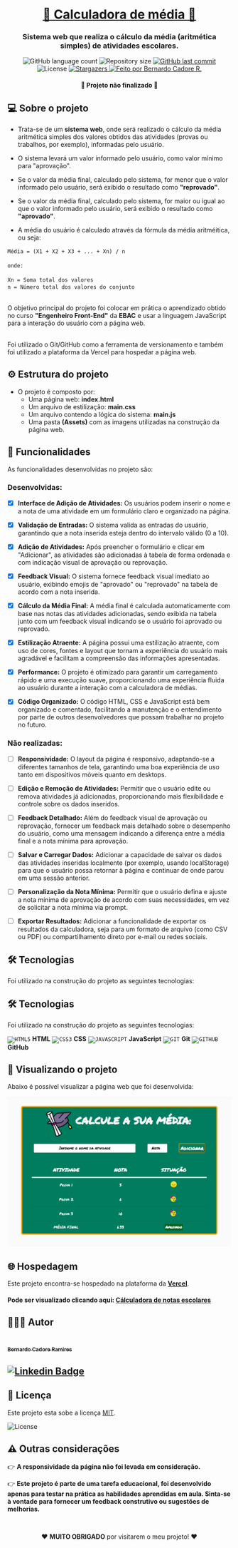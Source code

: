 <h1 align="center">
    <a href="https://ebac-projeto-2-seven.vercel.app/" alt="Cálculadora de atividades escolares">🔢 Calculadora de média 🧮</a>
</h1>

<h3 align="center">
    <p>Sistema web que realiza o cálculo da média (aritmética simples) de atividades escolares.</p>
</h3>

<p align="center">
  <img alt="GitHub language count" src="https://img.shields.io/github/languages/count/bcadore/EBAC-Projeto-2?color=%2304D361">
  <img alt="Repository size" src="https://img.shields.io/github/repo-size/bcadore/EBAC-Projeto-2">
  <a href="https://github.com/bcadore/EBAC-Projeto-2/commits/main">
    <img alt="GitHub last commit" src="https://img.shields.io/github/last-commit/bcadore/EBAC-Projeto-2">
  </a>
   <img alt="License" src="https://img.shields.io/badge/license-MIT-brightgreen">
   <a href="https://github.com/bcadore/EBAC-Projeto-2/stargazers">
    <img alt="Stargazers" src="https://img.shields.io/github/stars/bcadore/EBAC-Projeto-2?style=social">
  </a>
  <a href="#">
    <img alt="Feito por Bernardo Cadore R." src="https://img.shields.io/badge/feito%20por:-Bernardo Cadore R.-%237519C1">
  </a>
</p>

<h4 align="center">
	🚧 Projeto não finalizado 🚧
</h4>

## 💻 Sobre o projeto

- Trata-se de um **sistema web**, onde será realizado o cálculo da média aritmética simples dos valores obtidos das atividades (provas ou trabalhos, por exemplo), informadas pelo usuário.

- O sistema levará um valor informado pelo usuário, como valor mínimo para "aprovação".

- Se o valor da média final, calculado pelo sistema, for menor que o valor informado pelo usuário, será exibido o resultado como **"reprovado"**.

- Se o valor da média final, calculado pelo sistema, for maior ou igual ao que o valor informado pelo usuário, será exibido o resultado como **"aprovado"**.

- A média do usuário é calculado através da fórmula da média aritméitica, ou seja:

```
Média = (X1 + X2 + X3 + ... + Xn) / n

onde:

Xn = Soma total dos valores
n = Número total dos valores do conjunto
```
<br>O objetivo principal do projeto foi colocar em prática o aprendizado obtido no curso **"Engenheiro Front-End"** da **EBAC** e usar a linguagem JavaScript para a interação do usuário com a página web.

<br>Foi utilizado o Git/GitHub como a ferramenta de versionamento e também foi utilizado a plataforma da Vercel para hospedar a página web.

## ⚙️ Estrutura do projeto

- O projeto é composto por:
  - Uma página web: **index.html**
  - Um arquivo de estilização: **main.css**
  - Um arquivo contendo a lógica do sistema: **main.js**
  - Uma pasta **(Assets)** com as imagens utilizadas na construção da página web.

## 🎲 Funcionalidades

As funcionalidades desenvolvidas no projeto são:

### Desenvolvidas:
- [x] **Interface de Adição de Atividades:** Os usuários podem inserir o nome e a nota de uma atividade em um formulário claro e organizado na página.

- [x] **Validação de Entradas:** O sistema valida as entradas do usuário, garantindo que a nota inserida esteja dentro do intervalo válido (0 a 10).

- [x] **Adição de Atividades:** Após preencher o formulário e clicar em "Adicionar", as atividades são adicionadas à tabela de forma ordenada e com indicação visual de aprovação ou reprovação.

- [x] **Feedback Visual:** O sistema fornece feedback visual imediato ao usuário, exibindo emojis de "aprovado" ou "reprovado" na tabela de acordo com a nota inserida.

- [x] **Cálculo da Média Final:** A média final é calculada automaticamente com base nas notas das atividades adicionadas, sendo exibida na tabela junto com um feedback visual indicando se o usuário foi aprovado ou reprovado.

- [x] **Estilização Atraente:** A página possui uma estilização atraente, com uso de cores, fontes e layout que tornam a experiência do usuário mais agradável e facilitam a compreensão das informações apresentadas.

- [x] **Performance:** O projeto é otimizado para garantir um carregamento rápido e uma execução suave, proporcionando uma experiência fluida ao usuário durante a interação com a calculadora de médias.

- [x] **Código Organizado:** O código HTML, CSS e JavaScript está bem organizado e comentado, facilitando a manutenção e o entendimento por parte de outros desenvolvedores que possam trabalhar no projeto no futuro.

### Não realizadas:
- [ ] **Responsividade:** O layout da página é responsivo, adaptando-se a diferentes tamanhos de tela, garantindo uma boa experiência de uso tanto em dispositivos móveis quanto em desktops.

- [ ] **Edição e Remoção de Atividades:** Permitir que o usuário edite ou remova atividades já adicionadas, proporcionando mais flexibilidade e controle sobre os dados inseridos.

- [ ] **Feedback Detalhado:** Além do feedback visual de aprovação ou reprovação, fornecer um feedback mais detalhado sobre o desempenho do usuário, como uma mensagem indicando a diferença entre a média final e a nota mínima para aprovação.

- [ ] **Salvar e Carregar Dados:** Adicionar a capacidade de salvar os dados das atividades inseridas localmente (por exemplo, usando localStorage) para que o usuário possa retornar à página e continuar de onde parou em uma sessão anterior.

- [ ] **Personalização da Nota Mínima:** Permitir que o usuário defina e ajuste a nota mínima de aprovação de acordo com suas necessidades, em vez de solicitar a nota mínima via prompt.

- [ ] **Exportar Resultados:** Adicionar a funcionalidade de exportar os resultados da calculadora, seja para um formato de arquivo (como CSV ou PDF) ou compartilhamento direto por e-mail ou redes sociais.

## 🛠 Tecnologias

Foi utilizado na construção do projeto as seguintes tecnologias:

## 🛠 Tecnologias

Foi utilizado na construção do projeto as seguintes tecnologias:

<code><img width="40px" src="https://cdn.jsdelivr.net/gh/devicons/devicon/icons/html5/html5-original-wordmark.svg" title = "HTML5"/></code> **HTML**
<code><img width="40px" src="https://cdn.jsdelivr.net/gh/devicons/devicon/icons/css3/css3-original-wordmark.svg" title = "CSS3"/></code> **CSS**
<code><img width="40px" src="https://cdn.jsdelivr.net/gh/devicons/devicon/icons/javascript/javascript-original.svg" title = "JAVASCRIPT"/></code> **JavaScript**
<code><img width="40px" src="https://cdn.jsdelivr.net/gh/devicons/devicon/icons/git/git-original.svg" title = "GIT"/></code> **Git**
<code><img width="40px" src="https://cdn.jsdelivr.net/gh/devicons/devicon/icons/github/github-original.svg" title = "GITHUB"/></code> **GitHub**

## 👀 Visualizando o projeto

Abaixo é possível visualizar a página web que foi desenvolvida:

![Página principal](./Assets/Exemplo.png)

## 🌐 Hospedagem

Este projeto encontra-se hospedado na plataforma da **[Vercel](https://vercel.com)**.

#### Pode ser visualizado clicando aqui: **[Cálculadora de notas escolares](https://ebac-projeto-2-seven.vercel.app/)**

## 🙋🏻‍♂️ Autor

<a href="https://github.com/bcadore">
    <img style="border-radius: 50%;" src="https://avatars.githubusercontent.com/u/49734970?s=400&u=7a5ce9ab63e4a78ac5434d008dc8faf070aa0883&v=4" width="150px;" alt=""/>
    <br/>
    <sub><b>Bernardo Cadore Ramires</b></sub>
</a>

## [![Linkedin Badge](https://img.shields.io/badge/-Bernardo-blue?style=flat-square&logo=Linkedin&logoColor=white&link=https://www.linkedin.com/in/bernardocadore/)](https://www.linkedin.com/in/bernardocadore/)

## 📝 Licença

Este projeto esta sobe a licença [MIT](./LICENSE).

<img alt="License" src="https://img.shields.io/badge/license-MIT-brightgreen">

## ⚠️ Outras considerações

👉 **A responsividade da página não foi levada em consideração.**

👉 **Este projeto é parte de uma tarefa educacional, foi desenvolvido apenas para testar na prática as habilidades aprendidas em aula. Sinta-se à vontade para fornecer um feedback construtivo ou sugestões de melhorias.**

<br>
<p align=center>
❤️  <b>MUITO OBRIGADO</b> por visitarem o meu projeto! ❤️
</p>
